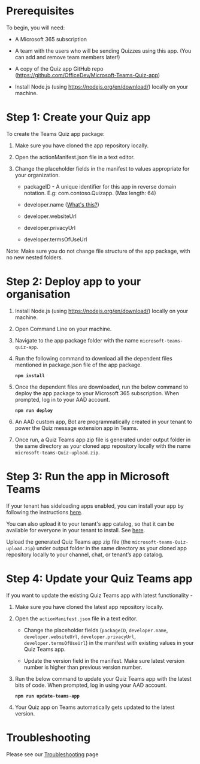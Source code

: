 # Prerequisites

To begin, you will need:

-   A Microsoft 365 subscription

-   A team with the users who will be sending Quizzes using this app. (You can
    add and remove team members later!)

-   A copy of the Quiz app GitHub repo
    (<https://github.com/OfficeDev/Microsoft-Teams-Quiz-app>)

-   Install Node.js (using <https://nodejs.org/en/download/>) locally on your
    machine.

# Step 1: Create your Quiz app

To create the Teams Quiz app package:

1.  Make sure you have cloned the app repository locally.

2.  Open the actionManifest.json file in a text editor.

3.  Change the placeholder fields in the manifest to values appropriate for your
    organization.

    -   packageID - A unique identifier for this app in reverse domain notation.
        E.g: com.contoso.Quizapp. (Max length: 64)

    -   developer.[]()name ([What's
        this?](https://docs.microsoft.com/en-us/microsoftteams/platform/resources/schema/manifest-schema#developer))

    -   developer.websiteUrl

    -   developer.privacyUrl

    -   developer.termsOfUseUrl

Note: Make sure you do not change file structure of the app package, with no new
nested folders.

# Step 2: Deploy app to your organisation

1.  Install Node.js (using <https://nodejs.org/en/download/>) locally on your
    machine.

2.  Open Command Line on your machine.

3.  Navigate to the app package folder with the name `microsoft-teams-quiz-app`.

4.  Run the following command to download all the dependent files mentioned in
    package.json file of the app package.

    **```npm install```**

5.  Once the dependent files are downloaded, run the below command to deploy the
    app package to your Microsoft 365 subscription. When prompted, log in to
    your AAD account.

    **```npm run deploy```**

6.  An AAD custom app, Bot are programmatically created in your tenant to power
    the Quiz message extension app in Teams.

7.  Once run, a Quiz Teams app zip file is generated under output folder in the
    same directory as your cloned app repository locally with the name
    `microsoft-teams-Quiz-upload.zip`.

# Step 3: Run the app in Microsoft Teams

If your tenant has sideloading apps enabled, you can install your app by
following the instructions
[here](https://docs.microsoft.com/en-us/microsoftteams/platform/concepts/apps/apps-upload#load-your-package-into-teams).

You can also upload it to your tenant's app catalog, so that it can be available
for everyone in your tenant to install. See
[here](https://docs.microsoft.com/en-us/microsoftteams/tenant-apps-catalog-teams).

Upload the generated Quiz Teams app zip file (the
`microsoft-teams-Quiz-upload.zip`) under output folder in the same directory as
your cloned app repository locally to your channel, chat, or tenant’s app
catalog.

# Step 4: Update your Quiz Teams app

If you want to update the existing Quiz Teams app with latest functionality -

1.  Make sure you have cloned the latest app repository locally.

2.  Open the `actionManifest.json` file in a text editor.

    -   Change the placeholder fields (`packageID`, `developer.name`,
        `developer.websiteUrl`, `developer.privacyUrl`, `developer.termsOfUseUrl`) in
        the manifest with existing values in your Quiz Teams app.

    -   Update the version field in the manifest. Make sure latest version
        number is higher than previous version number.

3.  Run the below command to update your Quiz Teams app with the latest bits of
    code. When prompted, log in using your AAD account.

    **```npm run update-teams-app```**

4.  Your Quiz app on Teams automatically gets updated to the latest version.

# Troubleshooting

Please see our [Troubleshooting](./Troubleshooting.md) page